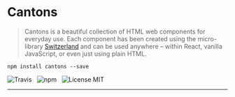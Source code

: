 # Cantons

> Cantons is a beautiful collection of HTML web components for everyday use. Each component has been created using the micro-library [Switzerland](https://github.com/Wildhoney/Switzerland) and can be used anywhere &ndash; within React, vanilla JavaScript, or even just using plain HTML. 

`npm install cantons --save`

![Travis](http://img.shields.io/travis/Wildhoney/Cantons.svg?style=flat-square)
&nbsp;
![npm](http://img.shields.io/npm/v/cantons.svg?style=flat-square)
&nbsp;
![License MIT](http://img.shields.io/badge/license-mit-lightgrey.svg?style=flat-square)

---
